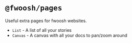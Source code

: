 # `@fwoosh/pages`

Useful extra pages for fwoosh websites.

- `List` - A list of all your stories
- `Canvas` - A canvas with all your docs to pan/zoom around
